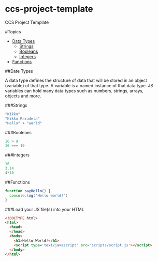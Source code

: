 # ccs-project-template
CCS Project Template

#Topics
- [Data Types](#variables)
  - [Strings](#strings)
  - [Booleans](#booleans)
  - [Integers](#integers)
- [Functions](#functions)

##Date Types

A data type defines the structure of data that will be stored in an object (variable) of that type. A variable is a named instance of that data type. JS variables can hold many data types such as numbers, strings, arrays, objects and more. 

###Strings
```javascript
"Kikko"
"Kikko Paradela"
"Hello" + "world"
```

###Booleans
```javascript
10 > 9
10 === 10
```

###Integers
```javascript
10
3.14
4*10
```




##Functions
```javascript
function sayHello() {
  console.log("Hello world!")
}
```


###Load your JS file(s) into your HTML
```html
<!DOCTYPE html>
<html>
  <head>
  </head>
  <body>
    <h1>Hello World!</h1>
    <script type='text/javascript' src='scripts/script.js'></script>
  </body>
</html>
```
